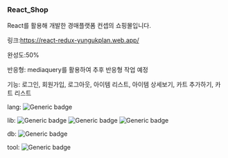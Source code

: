 ### React_Shop

React를 활용해 개발한 경매플랫폼 컨셉의 쇼핑몰입니다.

링크:https://react-redux-yungukplan.web.app/

완성도:50%

반응형: mediaquery를 활용하여 추후 반응형 작업 예정

기능: 로그인, 회원가입, 로그아웃, 아이템 리스트, 아이템 상세보기, 카트 추가하기, 카트 리스트

lang:  ![Generic badge](https://img.shields.io/badge/​-javascript-yellow?logo=javascript)

lib:  ![Generic badge](https://img.shields.io/badge/​-react-skyblue?logo=react)  ![Generic badge](https://img.shields.io/badge/​-redux-purple?logo=redux)  ![Generic badge](https://img.shields.io/badge/​-materialUI-skyblue?logo=materialui)

db:  ![Generic badge](https://img.shields.io/badge/​-firebase-yellow?logo=firebase)

tool: ![Generic badge](https://img.shields.io/badge/​-VScode-skyblue?logo=visualstudiocode)
